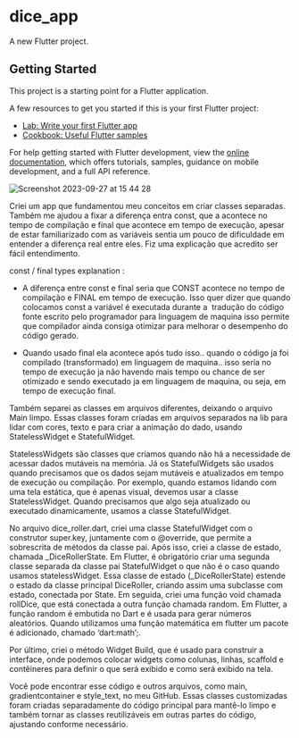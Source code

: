 # dice_app

A new Flutter project.

## Getting Started

This project is a starting point for a Flutter application.

A few resources to get you started if this is your first Flutter project:

- [Lab: Write your first Flutter app](https://docs.flutter.dev/get-started/codelab)
- [Cookbook: Useful Flutter samples](https://docs.flutter.dev/cookbook)

For help getting started with Flutter development, view the
[online documentation](https://docs.flutter.dev/), which offers tutorials,
samples, guidance on mobile development, and a full API reference.


![Screenshot 2023-09-27 at 15 44 28](https://github.com/HektorTI/dice_app/assets/142464152/9f5418ae-2852-4165-a04b-5261e083e65c)

Criei um app que fundamentou meu conceitos em criar classes separadas. Também me ajudou a fixar a diferença entra const, que a acontece no tempo de compilação e final que acontece em tempo de execução, apesar de estar familiarizado com as variáveis sentia um pouco de dificuldade em entender a diferença real entre eles. Fiz uma explicação que acredito ser fácil entendimento. 

 const / final types explanation : 

- A diferença entre const e final seria que CONST acontece no tempo de compilação e FINAL em tempo de execução. Isso quer dizer que quando colocamos const a variável é executada durante a  tradução do código fonte escrito pelo programador para linguagem de maquina isso permite que compilador ainda consiga otimizar para melhorar o desempenho do código gerado.

- Quando usado final ela acontece após tudo isso.. quando o código ja foi compilado (transformado) em linguagem de maquina.. isso seria no tempo de execução ja não havendo mais tempo ou chance de ser otimizado e sendo executado ja em linguagem de maquina, ou seja, em tempo de execução final.


Também separei as classes em arquivos diferentes, deixando o arquivo Main limpo. Essas classes foram criadas em arquivos separados na lib para lidar com cores, texto e para criar a animação do dado, usando StatelessWidget e StatefulWidget.

StatelessWidgets são classes que criamos quando não há a necessidade de acessar dados mutáveis na memória. Já os StatefulWidgets são usados quando precisamos que os dados sejam mutáveis e atualizados em tempo de execução ou compilação. Por exemplo, quando estamos lidando com uma tela estática, que é apenas visual, devemos usar a classe StatelessWidget. Quando precisamos que algo seja atualizado ou executado dinamicamente, usamos a classe StatefulWidget.

No arquivo dice_roller.dart, criei uma classe StatefulWidget com o construtor super.key, juntamente com o @override, que permite a sobrescrita de métodos da classe pai. Após isso, criei a classe de estado, chamada _DiceRollerState. Em Flutter, é obrigatório criar uma segunda classe separada da classe pai StatefulWidget o que não é o caso quando usamos statelessWidget. Essa classe de estado (_DiceRollerState) estende o estado da classe principal DiceRoller, criando assim uma subclasse com estado, conectada por State<DiceRoller>. Em seguida, criei uma função void chamada rollDice, que está conectada a outra função chamada random. Em Flutter, a função random é embutida no Dart e é usada para gerar números aleatórios. Quando utilizamos uma função matemática em flutter um pacote é adicionado, chamado ‘dart:math’;.

Por último, criei o método Widget Build, que é usado para construir a interface, onde podemos colocar widgets como colunas, linhas, scaffold e contêineres para definir o que será exibido e como será exibido na tela.

Você pode encontrar esse código e outros arquivos, como main, gradientcontainer e style_text, no meu GitHub. Essas classes customizadas foram criadas separadamente do código principal para mantê-lo limpo e também tornar as classes reutilizáveis em outras partes do código, ajustando conforme necessário. 
